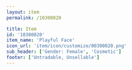 ```yaml
---
layout: item
permalink: /10300020

title: Item
id: '10300020'
item_name: 'Playful Face'
icon_url: 'item/icon/customize/00300020.png'
sub_header: ['Gender: Female', 'Cosmetic']
footer: ['Untradable, Unsellable']
---
```

